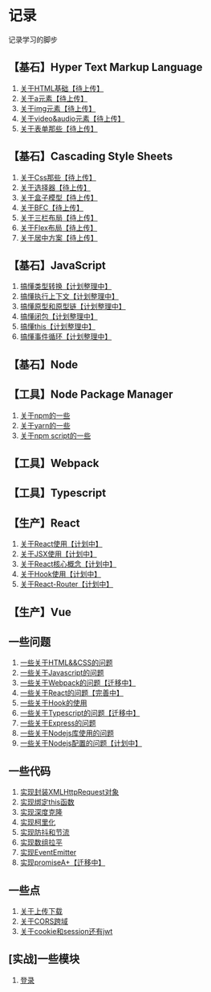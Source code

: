 # 记录

记录学习的脚步

## 【基石】Hyper Text Markup Language

1. [关于HTML基础【待上传】]()
2. [关于a元素【待上传】]()
3. [关于img元素【待上传】]()
4. [关于video&audio元素【待上传】]()
5. [关于表单那些【待上传】]()

## 【基石】Cascading Style Sheets

1. [关于Css那些【待上传】]()<br>
2. [关于选择器【待上传】]()<br>
3. [关于盒子模型【待上传】]()<br>
4. [关于BFC【待上传】]()<br>
5. [关于三栏布局【待上传】](https://github.com/JuneJH/blog/issues/19)<br>
6. [关于Flex布局【待上传】]()<br>
7. [关于居中方案【待上传】]()<br>



## 【基石】JavaScript

1. [搞懂类型转换【计划整理中】](https://github.com/JuneJH/blog/issues/7)<br>
2. [搞懂执行上下文【计划整理中】](https://github.com/JuneJH/blog/issues/7)<br>
3. [搞懂原型和原型链【计划整理中】](https://github.com/JuneJH/blog/issues/7)<br>
4. [搞懂闭包【计划整理中】](https://github.com/JuneJH/blog/issues/7)<br>
5. [搞懂this【计划整理中】](https://github.com/JuneJH/blog/issues/7)<br>
6. [搞懂事件循环【计划整理中】](https://github.com/JuneJH/blog/issues/7)<br>

## 【基石】Node

## 【工具】Node Package Manager

1. [关于npm的一些]()<br>
2. [关于yarn的一些]()<br>
2. [关于npm script的一些]()<br>


## 【工具】Webpack

## 【工具】Typescript


## 【生产】React

1. [关于React使用【计划中】]()<br>
2. [关于JSX使用【计划中】]()<br>
3. [关于React核心概念【计划中】]()<br>
4. [关于Hook使用【计划中】]()<br>
5. [关于React-Router【计划中】]()<br>


## 【生产】Vue


## 一些问题

1. [一些关于HTML&&CSS的问题](https://github.com/JuneJH/blog/issues/1)<br>
2. [一些关于Javascript的问题](https://github.com/JuneJH/blog/issues/6)<br>
3. [一些关于Webpack的问题【迁移中】](https://github.com/JuneJH/blog/issues/7)<br>
4. [一些关于React的问题【完善中】](https://github.com/JuneJH/blog/issues/8)<br>
5. [一些关于Hook的使用](https://github.com/JuneJH/blog/issues/16)<br>
6. [一些关于Typescript的问题【迁移中】](https://github.com/JuneJH/blog/issues/9)<br>
7. [一些关于Express的问题](https://github.com/JuneJH/blog/issues/11)<br>
8. [一些关于Nodejs库使用的问题](https://github.com/JuneJH/blog/issues/12)<br>
9. [一些关于Nodejs配置的问题【计划中】](https://github.com/JuneJH/blog/issues/13)<br>

## 一些代码

1. [实现封装XMLHttpRequest对象](https://github.com/JuneJH/blog/issues/18)<br>
2. [实现绑定this函数](https://github.com/JuneJH/blog/issues/20)<br>
3. [实现深度克隆](https://github.com/JuneJH/blog/issues/22)<br>
4. [实现柯里化](https://github.com/JuneJH/blog/issues/23)<br>
5. [实现防抖和节流](https://github.com/JuneJH/blog/issues/21)<br>
6. [实现数组拉平](https://github.com/JuneJH/blog/issues/24)<br>
7. [实现EventEmitter](https://github.com/JuneJH/blog/issues/25)<br>
8. [实现promiseA+【迁移中】](https://github.com/JuneJH/blog/issues/7)<br>




## 一些点

1. [关于上传下载](https://github.com/JuneJH/blog/issues/10)<br>
2. [关于CORS跨域](https://github.com/JuneJH/blog/issues/14)<br>
3. [关于cookie和session还有jwt](https://github.com/JuneJH/blog/issues/17)<br>


## [实战]一些模块

1. [登录](https://github.com/JuneJH/blog/issues/15)<br>




